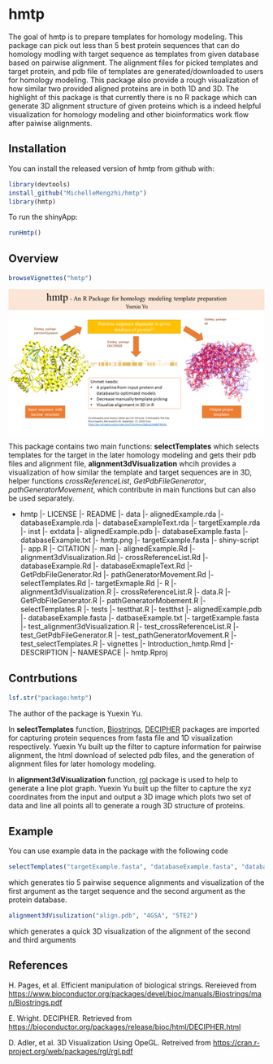 
<!-- README.md is generated from README.Rmd. Please edit that file -->

# hmtp

<!-- badges: start -->

<!-- badges: end -->

The goal of hmtp is to prepare templates for homology modeling. This
package can pick out less than 5 best protein sequences that can do
homology modling with target sequence as templates from given database
based on pairwise alignment. The alignment files for picked templates
and target protein, and pdb file of templates are generated/downloaded
to users for homology modeling. This package also provide a rough
visualization of how similar two provided aligned proteins are in both
1D and 3D. The highlight of this package is that currently there is no R
package which can generate 3D alignment structure of given proteins
which is a indeed helpful visualization for homology modeling and other
bioinformatics work flow after paiwise alignments.

## Installation

You can install the released version of hmtp from github with:

``` r
library(devtools)
install_github("MichelleMengzhi/hmtp")
library(hmtp)
```

To run the shinyApp:

``` r
runHmtp()
```

## Overview

``` r
browseVignettes("hmtp") 
```

![](./inst/extdata/hmtp.png)

This package contains two main functions: **selectTemplates** which
selects templates for the target in the later homology modeling and gets
their pdb files and alignment file, **alignment3dVisualization** whcih
provides a visualization of how similar the template and target
sequences are in 3D, helper functions *crossReferenceList*,
*GetPdbFileGenerator*, *pathGeneratorMovement*, which contribute in main
functions but can also be used separately.

 - hmtp
 |- LICENSE
 |- README
 |- data
  |- alignedExample.rda
  |- databaseExample.rda
  |- databaseExampleText.rda
  |- targetExample.rda
 |- inst
    |- extdata
      |- alignedExample.pdb
      |- databaseExample.fasta
      |- databaseExample.txt
      |- hmtp.png
      |- targetExample.fasta
    |- shiny-script
      |- app.R
    |- CITATION
 |- man
      |- alignedExample.Rd
      |- alignment3dVisualization.Rd
      |- crossReferenceList.Rd
      |- databaseExample.Rd
      |- databaseExmapleText.Rd
      |- GetPdbFileGenerator.Rd
      |- pathGeneratorMovement.Rd
      |- selectTemplates.Rd
      |- targetExmaple.Rd
 |- R
      |- alignment3dVisualization.R
      |- crossReferenceList.R
      |- data.R
      |- GetPdbFileGenerator.R
      |- pathGeneratorMobement.R
      |- selectTemplates.R
 |- tests
    |- testthat.R
    |- testthst
      |- alignedExample.pdb
      |- databaseExample.fasta
      |- datbaseExample.txt
      |- targetExample.fasta
      |- test_alignment3dVisualization.R
      |- test_crossReferenceList.R
      |- test_GetPdbFileGenerator.R
      |- test_pathGeneratorMovement.R
      |- test_selectTemplates.R
 |- vignettes
    |- Introduction_hmtp.Rmd
 |- DESCRIPTION
 |- NAMESPACE
 |- hmtp.Rproj
## Contrbutions

``` r
lsf.str("package:hmtp")
```

The author of the package is Yuexin Yu.

In **selectTemplates** function,
[Biostrings](https://www.bioconductor.org/packages/devel/bioc/manuals/Biostrings/man/Biostrings.pdf),
[DECIPHER](https://bioconductor.org/packages/release/bioc/html/DECIPHER.html)
packages are imported for capturing protein sequences from fasta file
and 1D visualization respectively. Yuexin Yu built up the filter to
capture information for pairwise alignment, the html download of
selected pdb files, and the generation of alignment files for later
homology modeling.

In **alignment3dVisualization** function,
[rgl](https://cran.r-project.org/web/packages/rgl/rgl.pdf) package is
used to help to generate a line plot graph. Yuexin Yu built up the
filter to capture the xyz coordinates from the input and output a 3D
image which plots two set of data and line all points all to generate a
rough 3D structure of proteins.

## Example

You can use example data in the package with the following code

``` r
selectTemplates("targetExample.fasta", "databaseExample.fasta", "databaseExample.txt")
```

which generates tio 5 pairwise sequence alignments and visualization of
the first argument as the target sequence and the second argument as the
protein database.

``` r
alignment3dVisulization("align.pdb", "4GSA", "5TE2")
```

which generates a quick 3D visualization of the alignment of the second
and third arguments

## References

H. Pages, et al. Efficient manipulation of biological strings. Rereieved
from
<https://www.bioconductor.org/packages/devel/bioc/manuals/Biostrings/man/Biostrings.pdf>

E. Wright. DECIPHER. Retrieved from
<https://bioconductor.org/packages/release/bioc/html/DECIPHER.html>

D. Adler, et al. 3D Visualization Using OpeGL. Retreived from
<https://cran.r-project.org/web/packages/rgl/rgl.pdf>
